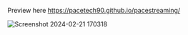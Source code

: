 Preview here https://pacetech90.github.io/pacestreaming/

![Screenshot 2024-02-21 170318](https://github.com/pacetech90/pacestreaming/assets/55420029/65d3f4b6-82be-40ba-ae22-107ed58ab771)

